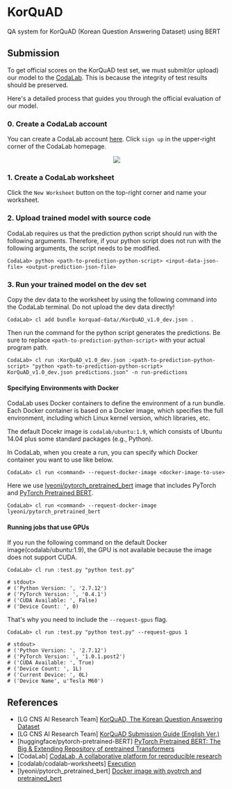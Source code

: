 # KorQuAD
QA system for KorQuAD (Korean Question Answering Dataset) using BERT
 
## Submission

To get official scores on the KorQuAD test set, we must submit(or upload) our model to the [CodaLab](https://worksheets.codalab.org/). This is because the integrity of test results should be preserved.

Here's a detailed process that guides you through the official evaluation of our model.

### 0. Create a CodaLab account
You can create a CodaLab account [here](https://worksheets.codalab.org/).
Click `sign up` in the upper-right corner of the CodaLab homepage.

<p align="center">
<img src="https://github.com/lyeoni/KorQuAD/blob/master/images/codalab_signup.png" />
</p>

### 1. Create a CodaLab worksheet
Click the `New Worksheet` button on the top-right corner and name your worksheet.

### 2. Upload trained model with source code
CodaLab requires us that the prediction python script should run with the following arguments. Therefore, if your python script does not run with the following arguments, the script needs to be modified.

```
CodaLab> python <path-to-prediction-python-script> <input-data-json-file> <output-prediction-json-file>
```

### 3. Run your trained model on the dev set
Copy the dev data to the worksheet by using the following command into the CodaLab terminal. Do not upload the dev data directly!

```
CodaLab> cl add bundle korquad-data//KorQuAD_v1.0_dev.json .
```

Then run the command for the python script generates the predictions. Be sure to replace `<path-to-prediction-python-script>` with your actual program path.
```
CodaLab> cl run :KorQuAD_v1.0_dev.json :<path-to-prediction-python-script> "python <path-to-prediction-python-script> KorQuAD_v1.0_dev.json predictions.json" -n run-predictions
```
#### Specifying Environments with Docker
CodaLab uses Docker containers to define the environment of a run bundle. Each Docker container is based on a Docker image, which specifies the full environment, including which Linux kernel version, which libraries, etc.

The default Docekr image is `codalab/ubuntu:1.9`, which consists of Ubuntu 14.04 plus some standard packages (e.g., Python).

In CodaLab, when you create a run, you can specify which Docker container you want to use like below.
```
CodaLab> cl run <command> --request-docker-image <docker-image-to-use>
```

Here we use [lyeoni/pytorch_pretrained_bert](https://cloud.docker.com/repository/docker/lyeoni/pytorch_pretrained_bert) image that includes PyTorch and [PyTorch Pretrained BERT](https://github.com/huggingface/pytorch-pretrained-BERT).

```
CodaLab> cl run <command> --request-docker-image lyeoni/pytorch_pretrained_bert
```

#### Running jobs that use GPUs
If you run the following command on the default Docker image(codalab/ubuntu:1.9), the GPU is not available because the image does not support CUDA.
```
CodaLab> cl run :test.py "python test.py"

# stdout>
# ('Python Version: ', '2.7.12')
# ('PyTorch Version: ', '0.4.1')
# ('CUDA Available: ', False)
# ('Device Count: ', 0)
```

That's why you need to include the `--request-gpus` flag.
```
CodaLab> cl run :test.py "python test.py" --request-gpus 1

# stdout>
# ('Python Version: ', '2.7.12')
# ('PyTorch Version: ', '1.0.1.post2')
# ('CUDA Available: ', True)
# ('Device Count: ', 1L)
# ('Current Device: ', 0L)
# ('Device Name', u'Tesla M60')
```


## References
- [LG CNS AI Research Team] [KorQuAD, The Korean Question Answering Dataset](https://korquad.github.io/)
- [LG CNS AI Research Team] [KorQuAD Submission Guide (English Ver.)](https://worksheets.codalab.org/worksheets/0xee93409b823f436d88741ab115403559/)
- [huggingface/pytorch-pretrained-BERT] [PyTorch Pretrained BERT: The Big & Extending Repository of pretrained Transformers](https://github.com/huggingface/pytorch-pretrained-BERT)
- [CodaLab] [CodaLab, A collaborative platform for reproducible research](https://worksheets.codalab.org/)
- [codalab/codalab-worksheets] [Execution](https://github.com/codalab/codalab-worksheets/wiki/Execution)
- [lyeoni/pytorch_pretrained_bert] [Docker image with pyotrch and pretrained_bert](https://cloud.docker.com/repository/docker/lyeoni/pytorch_pretrained_bert)